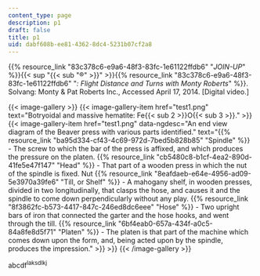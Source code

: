```yaml
---
content_type: page
description: p1
draft: false
title: p1
uid: dabf608b-ee81-4362-8dc4-5231b07cf2a8
---
```

{{% resource_link "83c378c6-e9a6-48f3-83fc-1e61122ffdb6" "*JOIN-UP*" %}}{{< sup "{{< sub \"®\" >}}" >}}{{% resource_link "83c378c6-e9a6-48f3-83fc-1e61122ffdb6" "*: Flight Distance and Turns with Monty Roberts*" %}}. Solvang: Monty & Pat Roberts Inc., Accessed April 17, 2014. \[Digital video.\] 


{{< image-gallery >}}
{{< image-gallery-item href="test1.png" text="Botryoidal and massive hematite: Fe{{< sub 2 >}}O{{< sub 3 >}}." >}}
{{< image-gallery-item href="test1.png" data-ngdesc="An end view diagram of the Beaver press with various parts identified." text="{{% resource_link "ba95d334-cf43-4c69-972d-7bed5b828b85" "Spindle" %}} - The screw to which the bar of the press is affixed, and which produces the pressure on the platen.  {{% resource_link "cb5480c8-b1cf-4ea2-890d-41fe5e47f147" "Head" %}} - That part of a wooden press in which the nut of the spindle is fixed.  Nut  {{% resource_link "8eafdaeb-e64e-4956-ad09-5e3970a39fe6" "Till, or Shelf" %}} - A mahogany shelf, in wooden presses, divided in two longitudinally, that clasps the hose, and causes it and the spindle to come down perpendicularly without any play.  {{% resource_link "8f3862fc-b573-4417-847c-246ed8dc6eee" "Hose" %}} - Two upright bars of iron that connected the garter and the hose hooks, and went through the till.  {{% resource_link "6bf4eab0-657a-434f-a0c5-84a8fe8d5f71" "Platen" %}} - The platen is that part of the machine which comes down upon the form, and, being acted upon by the spindle, produces the impression." >}} >}}
{{< /image-gallery >}}


abcdf<sup>laksdlkj</sup>